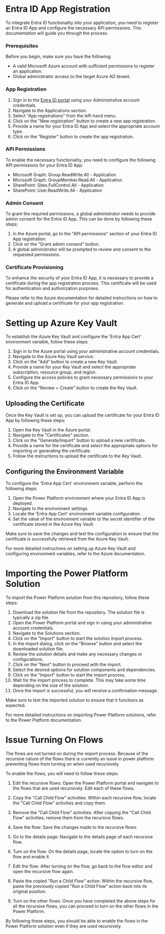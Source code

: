

# Entra ID App Registration

To integrate Entra ID functionality into your application, you need to register an Entra ID App and configure the necessary API permissions. This documentation will guide you through the process.

### Prerequisites

Before you begin, make sure you have the following:

- A valid Microsoft Azure account with sufficient permissions to register an application.
- Global administrator access to the target Azure AD tenant.

### App Registration

1. Sign in to the [Entra ID portal](https://entra.microsoft.com) using your Administrative account credentials.
2. Navigate to the Applications section.
3. Select "App registrations" from the left-hand menu.
4. Click on the "New registration" button to create a new app registration.
5. Provide a name for your Entra ID App and select the appropriate account type.
6. Click on the "Register" button to create the app registration.

### API Permissions

To enable the necessary functionality, you need to configure the following API permissions for your Entra ID App:

- Microsoft Graph: Group.ReadWrite.All - Application
- Microsoft Graph: GroupMember.Read.All - Application
- SharePoint: Sites.FullControl.All - Application
- SharePoint: User.ReadWrite.All - Application

### Admin Consent

To grant the required permissions, a global administrator needs to provide admin consent for the Entra ID App. This can be done by following these steps:

1. In the Azure portal, go to the "API permissions" section of your Entra ID App registration.
2. Click on the "Grant admin consent" button.
3. A global administrator will be prompted to review and consent to the requested permissions.

### Certificate Provisioning

To enhance the security of your Entra ID App, it is necessary to provide a certificate during the app registration process. This certificate will be used for authentication and authorization purposes.

Please refer to the Azure documentation for detailed instructions on how to generate and upload a certificate for your app registration.

# Setting up Azure Key Vault

To establish the Azure Key Vault and configure the 'Entra App Cert' environment variable, follow these steps:

1. Sign in to the Azure portal using your administrative account credentials.
2. Navigate to the Azure Key Vault service.
3. Click on the "Add" button to create a new Key Vault.
4. Provide a name for your Key Vault and select the appropriate subscription, resource group, and region.
5. Configure the access policies to grant necessary permissions to your Entra ID App.
6. Click on the "Review + Create" button to create the Key Vault.

## Uploading the Certificate

Once the Key Vault is set up, you can upload the certificate for your Entra ID App by following these steps:

1. Open the Key Vault in the Azure portal.
2. Navigate to the "Certificates" section.
3. Click on the "Generate/Import" button to upload a new certificate.
4. Provide a name for the certificate and select the appropriate options for importing or generating the certificate.
5. Follow the instructions to upload the certificate to the Key Vault.

## Configuring the Environment Variable

To configure the 'Entra App Cert' environment variable, perform the following steps:

1. Open the Power Platform environment where your Entra ID App is deployed.
2. Navigate to the environment settings.
3. Locate the 'Entra App Cert' environment variable configuration.
4. Set the value of the environment variable to the secret identifier of the certificate stored in the Azure Key Vault.

Make sure to save the changes and test the configuration to ensure that the certificate is successfully retrieved from the Azure Key Vault.

For more detailed instructions on setting up Azure Key Vault and configuring environment variables, refer to the Azure documentation.

# Importing the Power Platform Solution

To import the Power Platform solution from this repository, follow these steps:

1. Download the solution file from the repository. The solution file is typically a zip file.
2. Open the Power Platform portal and sign in using your administrative account credentials.
3. Navigate to the Solutions section.
4. Click on the "Import" button to start the solution import process.
5. In the import dialog, click on the "Browse" button and select the downloaded solution file.
6. Review the solution details and make any necessary changes or configurations.
7. Click on the "Next" button to proceed with the import.
8. Select the desired options for solution components and dependencies.
9. Click on the "Import" button to start the import process.
10. Wait for the import process to complete. This may take some time depending on the size of the solution.
11. Once the import is successful, you will receive a confirmation message.

Make sure to test the imported solution to ensure that it functions as expected.

For more detailed instructions on importing Power Platform solutions, refer to the Power Platform documentation.

# Issue Turning On Flows

 The flows are not turned on during the import process. Because of the recursive nature of the flows there is currently an issue in power platform preventing flows from turning on when used recursively. 

To enable the flows, you will need to follow these steps:

1. Edit the recursive flows: Open the Power Platform portal and navigate to the flows that are used recursively. Edit each of these flows.

2. Copy the "Call Child Flow" activities: Within each recursive flow, locate the "Call Child Flow" activities and copy them.

3. Remove the "Call Child Flow" activities: After copying the "Call Child Flow" activities, remove them from the recursive flows.

4. Save the flow: Save the changes made to the recursive flows.

5. Go to the details page: Navigate to the details page of each recursive flow.

6. Turn on the flow: On the details page, locate the option to turn on the flow and enable it.

7. Edit the flow: After turning on the flow, go back to the flow editor and open the recursive flow again.

8. Paste the copied "Run a Child Flow" action: Within the recursive flow, paste the previously copied "Run a Child Flow" action back into its original position.

9. Turn on the other flows: Once you have completed the above steps for all the recursive flows, you can proceed to turn on the other flows in the Power Platform.

By following these steps, you should be able to enable the flows in the Power Platform solution even if they are used recursively.
